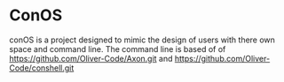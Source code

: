 # ConOS
conOS is a project designed to mimic the design of users with there own space and command line.
The command line is based of of https://github.com/Oliver-Code/Axon.git and https://github.com/Oliver-Code/conshell.git
